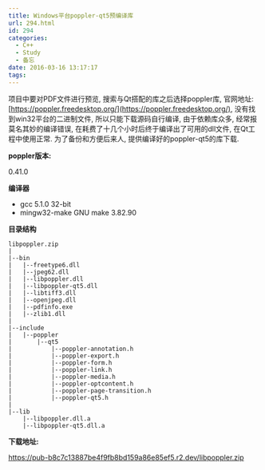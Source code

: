 ```yaml
---
title: Windows平台poppler-qt5预编译库
url: 294.html
id: 294
categories:
  - C++
  - Study
  - 备忘
date: 2016-03-16 13:17:17
tags:
---
```


项目中要对PDF文件进行预览, 搜索与Qt搭配的库之后选择poppler库, 官网地址: [https://poppler.freedesktop.org/](https://poppler.freedesktop.org/), 没有找到win32平台的二进制文件, 所以只能下载源码自行编译, 由于依赖库众多, 经常报莫名其妙的编译错误, 在耗费了十几个小时后终于编译出了可用的dll文件, 在Qt工程中使用正常. 为了备份和方便后来人, 提供编译好的poppler-qt5的库下载.

**poppler版本:**

0.41.0

**编译器**

*   gcc 5.1.0 32-bit
*   mingw32-make GNU make 3.82.90

**目录结构**

    libpoppler.zip
    |
    |--bin
    |   |--freetype6.dll
    |   |--jpeg62.dll
    |   |--libpoppler.dll
    |   |--libpoppler-qt5.dll
    |   |--libtiff3.dll
    |   |--openjpeg.dll
    |   |--pdfinfo.exe
    |   |--zlib1.dll
    |
    |--include
    |   |--poppler
    |       |--qt5
    |           |--poppler-annotation.h
    |           |--poppler-export.h
    |           |--poppler-form.h
    |           |--poppler-link.h
    |           |--poppler-media.h
    |           |--poppler-optcontent.h
    |           |--poppler-page-transition.h
    |           |--poppler-qt5.h
    |
    |--lib
        |--libpoppler.dll.a
        |--libpoppler-qt5.dll.a

**下载地址:**

<https://pub-b8c7c13887be4f9fb8bd159a86e85ef5.r2.dev/libpoppler.zip>

